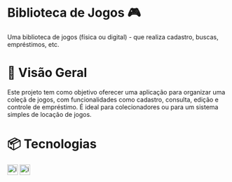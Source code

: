 # Biblioteca de Jogos 🎮
Uma biblioteca de jogos (física ou digital) - que realiza cadastro, buscas, empréstimos, etc. 


# 🎯 **Visão Geral**
Este projeto tem como objetivo oferecer uma aplicação para organizar uma coleçã de jogos, com funcionalidades como cadastro, consulta, edição e controle de empréstimo. É ideal para colecionadores ou para um sistema simples de locação de jogos. 

# 📦 **Tecnologias**

<img width="24" height="24" alt="image" src="https://github.com/user-attachments/assets/79f1321c-53e7-46d8-a362-d0582a85d660" /> <img width="24" height="24" alt="image" src="https://github.com/user-attachments/assets/3be3856d-e1fc-41a0-a79a-91033b73dbe3" />



